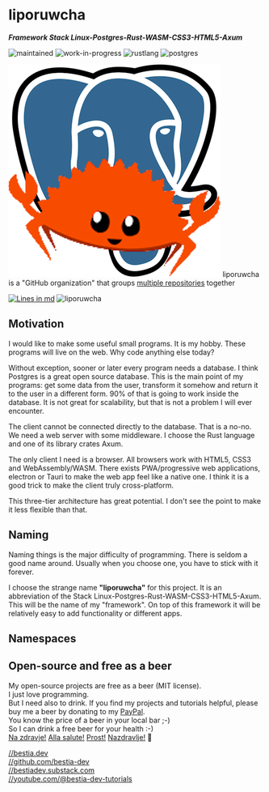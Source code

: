# liporuwcha

***Framework Stack Linux-Postgres-Rust-WASM-CSS3-HTML5-Axum***

 ![maintained](https://img.shields.io/badge/maintained-green)
 ![work-in-progress](https://img.shields.io/badge/work_in_progress-yellow)
 ![rustlang](https://img.shields.io/badge/rustlang-orange)
 ![postgres](https://img.shields.io/badge/postgres-orange)

 ![logo](https://raw.githubusercontent.com/liporuwcha/liporuwcha/main/images/logo/logo_liporuwcha.png)
 liporuwcha is a "GitHub organization" that groups [multiple repositories](https://github.com/orgs/liporuwcha/repositories?q=sort%3Aname-asc) together

 [![Lines in md](https://img.shields.io/badge/Lines_in_markdown-83-green.svg)](https://github.com/liporuwcha/liporuwcha/)
 ![liporuwcha](https://bestia.dev/webpage_hit_counter/get_svg_image/000.svg)

## Motivation

I would like to make some useful small programs. It is my hobby. These programs will live on the web. Why code anything else today?

Without exception, sooner or later every program needs a database. I think Postgres is a great open source database. This is the main point of my programs: get some data from the user, transform it somehow and return it to the user in a different form. 90% of that is going to work inside the database. It is not great for scalability, but that is not a problem I will ever encounter.

The client cannot be connected directly to the database. That is a no-no. We need a web server with some middleware. I choose the Rust language and one of its library crates Axum.

The only client I need is a browser. All browsers work with HTML5, CSS3 and WebAssembly/WASM. There exists PWA/progressive web applications, electron or Tauri to make the web app feel like a native one. I think it is a good trick to make the client truly cross-platform.

This three-tier architecture has great potential. I don't see the point to make it less flexible than that.

## Naming

Naming things is the major difficulty of programming. There is seldom a good name around. Usually when you choose one, you have to stick with it forever.

I choose the strange name **"liporuwcha"** for this project. It is an abbreviation of the Stack Linux-Postgres-Rust-WASM-CSS3-HTML5-Axum. This will be the name of my "framework". On top of this framework it will be relatively easy to add functionality or different apps.

## Namespaces












## Open-source and free as a beer

My open-source projects are free as a beer (MIT license).  
I just love programming.  
But I need also to drink. If you find my projects and tutorials helpful, please buy me a beer by donating to my [PayPal](https://paypal.me/LucianoBestia).  
You know the price of a beer in your local bar ;-)  
So I can drink a free beer for your health :-)  
[Na zdravje!](https://translate.google.com/?hl=en&sl=sl&tl=en&text=Na%20zdravje&op=translate) [Alla salute!](https://dictionary.cambridge.org/dictionary/italian-english/alla-salute) [Prost!](https://dictionary.cambridge.org/dictionary/german-english/prost) [Nazdravlje!](https://matadornetwork.com/nights/how-to-say-cheers-in-50-languages/) 🍻

[//bestia.dev](https://bestia.dev)  
[//github.com/bestia-dev](https://github.com/bestia-dev)  
[//bestiadev.substack.com](https://bestiadev.substack.com)  
[//youtube.com/@bestia-dev-tutorials](https://youtube.com/@bestia-dev-tutorials)  
